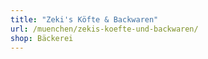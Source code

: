 ```yaml
---
title: "Zeki's Köfte & Backwaren"
url: /muenchen/zekis-koefte-und-backwaren/
shop: Bäckerei
---
```

